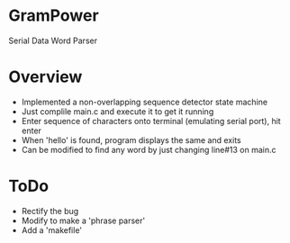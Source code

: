# GramPower
Serial Data Word Parser 

# Overview
- Implemented a non-overlapping sequence detector state machine 
- Just complile main.c and execute it to get it running 
- Enter sequence of characters onto terminal (emulating serial port), hit enter
- When 'hello' is found, program displays the same and exits
- Can be modified to find any word by just changing line#13 on main.c

# ToDo
- Rectify the bug
- Modify to make a 'phrase parser'
- Add a 'makefile'



